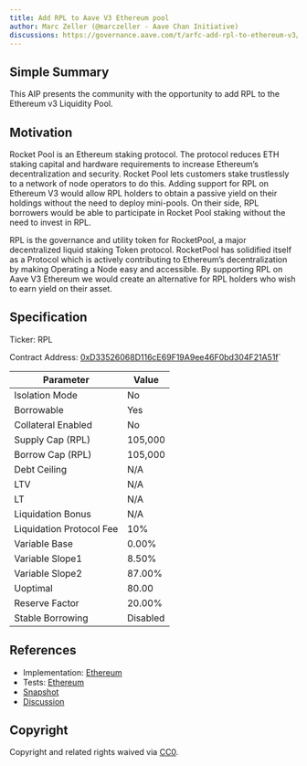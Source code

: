 ```yaml
---
title: Add RPL to Aave V3 Ethereum pool
author: Marc Zeller (@marczeller - Aave Chan Initiative)
discussions: https://governance.aave.com/t/arfc-add-rpl-to-ethereum-v3/13181
---
```


## Simple Summary

This AIP presents the community with the opportunity to add RPL to the Ethereum v3 Liquidity Pool.

## Motivation

Rocket Pool is an Ethereum staking protocol. The protocol reduces ETH staking capital and hardware requirements to increase Ethereum’s decentralization and security. Rocket Pool lets customers stake trustlessly to a network of node operators to do this. Adding support for RPL on Ethereum V3 would allow RPL holders to obtain a passive yield on their holdings without the need to deploy mini-pools.
On their side, RPL borrowers would be able to participate in Rocket Pool staking without the need to invest in RPL.

RPL is the governance and utility token for RocketPool, a major decentralized liquid staking Token protocol. RocketPool has solidified itself as a Protocol which is actively contributing to Ethereum’s decentralization by making Operating a Node easy and accessible. By supporting RPL on Aave V3 Ethereum we would create an alternative for RPL holders who wish to earn yield on their asset.

## Specification

Ticker: RPL

Contract Address: [0xD33526068D116cE69F19A9ee46F0bd304F21A51f](https://etherscan.io/address/0xD33526068D116cE69F19A9ee46F0bd304F21A51f)`

| Parameter                | Value    |
| ------------------------ | -------- |
| Isolation Mode           | No       |
| Borrowable               | Yes      |
| Collateral Enabled       | No       |
| Supply Cap (RPL)         | 105,000  |
| Borrow Cap (RPL)         | 105,000  |
| Debt Ceiling             | N/A      |
| LTV                      | N/A      |
| LT                       | N/A      |
| Liquidation Bonus        | N/A      |
| Liquidation Protocol Fee | 10%      |
| Variable Base            | 0.00%    |
| Variable Slope1          | 8.50%    |
| Variable Slope2          | 87.00%   |
| Uoptimal                 | 80.00    |
| Reserve Factor           | 20.00%   |
| Stable Borrowing         | Disabled |

## References

- Implementation: [Ethereum](https://github.com/bgd-labs/aave-proposals/blob/main/src/AaveV3_Eth_AaveV3ListRPL_20230711_20231107/AaveV3_Eth_AaveV3ListRPL_20230711_20231107.sol)
- Tests: [Ethereum](https://github.com/bgd-labs/aave-proposals/blob/main/src/AaveV3_Eth_AaveV3ListRPL_20230711_20231107/AaveV3_Eth_AaveV3ListRPL_20230711_20231107.t.sol)
- [Snapshot](https://snapshot.org/#/aave.eth/proposal/0x036f9ce8b4a9fef0156ccf6b2a205d56d4f23b7ab9a485a16d7c8173cd85a316)
- [Discussion](https://governance.aave.com/t/arfc-add-rpl-to-ethereum-v3/13181)

## Copyright

Copyright and related rights waived via [CC0](https://creativecommons.org/publicdomain/zero/1.0/).
